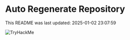 # Auto Regenerate Repository

This README was last updated: 2025-01-02 23:07:59

 ![TryHackMe](https://tryhackme.com/badge/533634)